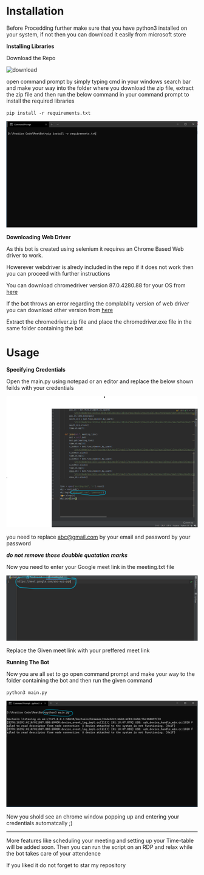 # Installation

Before Procedding further make sure that you have python3 installed on your system, if not then you can download it easily from microsoft store

**Installing Libraries**

Download the Repo


![download](/download.png)

open command prompt by simply typing cmd in your windows search bar 
and make your way into the folder where you download the zip file, extract the zip file and
then run the below command in your command prompt to install the required libraries

`pip install -r requirements.txt`

![requirements](/requirements.png)

**Downloading Web Driver**

As this bot is created using selenium it  requires an Chrome Based Web driver to work.

Howerever webdriver is alredy included in the repo if it does not work then you can proceed with further instructions


You can download chromedriver version 87.0.4280.88 for your OS from [here](https://chromedriver.storage.googleapis.com/index.html?path=87.0.4280.88/)

If the bot throws an error regarding the complablity version of web driver you can download other version from [here](https://chromedriver.chromium.org/downloads)

Extract the chromedriver.zip file and place the chromedriver.exe file in the same folder containing the bot

# Usage

**Specifying Credentials**

Open the main.py using notepad or an editor and replace the below shown feilds with your credentials

![credentials](/Credentials.png)

you need to replace abc@gmail.com by your email and password by your password

***do***  ***not*** ***remove*** ***those*** ***doubble*** ***quatation*** ***marks***

Now you need to enter your Google meet link in the meeting.txt file

![meeting](/meeting.png)

Replace the Given meet link with your preffered meet link

**Running The Bot**

Now you are all set to go open command prompt and make your way to the folder containing the bot and then run the given command

`python3 main.py`

![run](/run.png)


Now you shold see an chrome window popping up and entering your credentials automatcally ;)

------------------------------------------------------------------------------------------------------------------------------------------------------------------------
More features like scheduling your meeting and setting up your Time-table will be added soon.
Then you can run the script on an RDP and relax while the bot takes care of your attendence

If you liked it do not forget to star my repository
